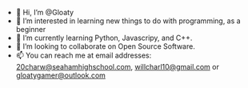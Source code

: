 - 👋 Hi, I’m @Gloaty
- 👀 I’m interested in learning new things to do with programming, as a beginner
- 🌱 I’m currently learning Python, Javascripy, and C++.
- 💞️ I’m looking to collaborate on Open Source Software. 
- 📫 You can reach me at email addresses: 20charw@seahamhighschool.com, willcharl10@gmail.com or gloatygamer@outlook.com

<!---
Gloaty/Gloaty is a ✨ special ✨ repository because its `README.md` (this file) appears on your GitHub profile.
You can click the Preview link to take a look at your changes.
--->
